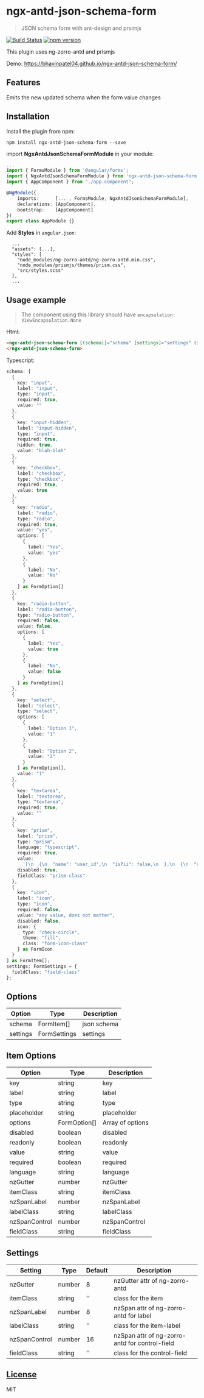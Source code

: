 # ngx-antd-json-schema-form

> JSON schema form with ant-design and prsimjs

[![Build Status](https://travis-ci.org/BhavinPatel04/ngx-antd-json-schema-form.svg?branch=master)](https://travis-ci.org/BhavinPatel04/ngx-antd-json-schema-form)
[![npm version](https://badge.fury.io/js/ngx-antd-json-schema-form.svg)](https://badge.fury.io/js/ngx-antd-json-schema-form)

This plugin uses ng-zorro-antd and prismjs

Demo: https://bhavinpatel04.github.io/ngx-antd-json-schema-form/

## Features

Emits the new updated schema when the form value changes

## Installation

Install the plugin from npm:

```
npm install ngx-antd-json-schema-form --save
```

import **NgxAntdJsonSchemaFormModule** in your module:

```typescript
...
import { FormsModule } from '@angular/forms';
import { NgxAntdJsonSchemaFormModule } from 'ngx-antd-json-schema-form';
import { AppComponent } from "./app.component";

@NgModule({
    imports:      [... , FormsModule, NgxAntdJsonSchemaFormModule],
    declarations: [AppComponent],
    bootstrap:    [AppComponent]
})
export class AppModule {}
```

Add **Styles** in `angular.json`:

```
  ...
  "assets": [...],
  "styles": [
    "node_modules/ng-zorro-antd/ng-zorro-antd.min.css",
    "node_modules/prismjs/themes/prism.css",
    "src/styles.scss"
  ],
  ...
```

## Usage example

> The component using this library should have `encapsulation: ViewEncapsulation.None`

Html:

```html
<ngx-antd-json-schema-form [(schema)]="schema" [settings]="settings" (submit)="submit($event)">
</ngx-antd-json-schema-form>
```

Typescript:

```typescript
schema: [
  {
    key: "input",
    label: "input",
    type: "input",
    required: true,
    value: ""
  },
  {
    key: "input-hidden",
    label: "input-hidden",
    type: "input",
    required: true,
    hidden: true,
    value: "blah-blah"
  },
  {
    key: "checkbox",
    label: "checkbox",
    type: "checkbox",
    required: true,
    value: true
  },
  {
    key: "radio",
    label: "radio",
    type: "radio",
    required: true,
    value: "yes",
    options: [
      {
        label: "Yes",
        value: "yes"
      },
      {
        label: "No",
        value: "No"
      }
    ] as FormOption[]
  },
  {
    key: "radio-button",
    label: "radio-button",
    type: "radio-button",
    required: false,
    value: false,
    options: [
      {
        label: "Yes",
        value: true
      },
      {
        label: "No",
        value: false
      }
    ] as FormOption[]
  },
  {
    key: "select",
    label: "select",
    type: "select",
    options: [
      {
        label: "Option 1",
        value: "1"
      },
      {
        label: "Option 2",
        value: "2"
      }
    ] as FormOption[],
    value: "1"
  },
  {
    key: "textarea",
    label: "textarea",
    type: "textarea",
    required: true,
    value: ""
  },
  {
    key: "prism",
    label: "prism",
    type: "prism",
    language: "typescript",
    required: true,
    value:
      '[\n  {\n  "name": "user_id",\n  "isPii": false,\n  },\n  {\n  "name": "user_name",\n  "isPii": true,\n }\n]',
    disabled: true,
    fieldClass: "prism-class"
  },
  {
    key: "icon",
    label: "icon",
    type: "icon",
    required: false,
    value: "any value, does not matter",
    disabled: false,
    icon: {
      type: "check-circle",
      theme: "fill",
      class: "form-icon-class"
    } as FormIcon
  }
] as FormItem[];
settings: FormSettings = {
  fieldClass: "field-class"
};
```

## Options

| Option   | Type         | Description |
| -------- | ------------ | ----------- |
| schema   | FormItem[]   | json schema |
| settings | FormSettings | settings    |

## Item Options

| Option        | Type         | Description      |
| ------------- | ------------ | ---------------- |
| key           | string       | key              |
| label         | string       | label            |
| type          | string       | type             |
| placeholder   | string       | placeholder      |
| options       | FormOption[] | Array of options |
| disabled      | boolean      | disabled         |
| readonly      | boolean      | readonly         |
| value         | string       | value            |
| required      | boolean      | required         |
| language      | string       | language         |
| nzGutter      | number       | nzGutter         |
| itemClass     | string       | itemClass        |
| nzSpanLabel   | number       | nzSpanLabel      |
| labelClass    | string       | labelClass       |
| nzSpanControl | number       | nzSpanControl    |
| fieldClass    | string       | fieldClass       |

## Settings

| Setting       | Type   | Default | Description                                    |
| ------------- | ------ | ------- | ---------------------------------------------- |
| nzGutter      | number | 8       | nzGutter attr of ng-zorro-antd                 |
| itemClass     | string | ''      | class for the item                             |
| nzSpanLabel   | number | 8       | nzSpan attr of ng-zorro-antd for label         |
| labelClass    | string | ''      | class for the item-label                       |
| nzSpanControl | number | 16      | nzSpan attr of ng-zorro-antd for control-field |
| fieldClass    | string | ''      | class for the control-field                    |

## [License](https://github.com/BhavinPatel04/ngx-antd-json-schema-form/blob/master/LICENSE)

MIT
